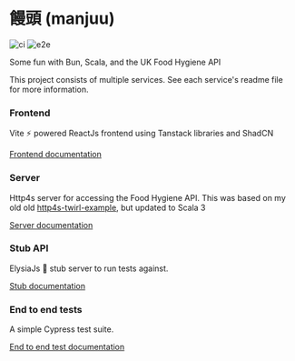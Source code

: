 # 饅頭 (manjuu)

![ci](https://github.com/rawtoast/manjuu/actions/workflows/ci.yml/badge.svg)
![e2e](https://github.com/rawtoast/manjuu/actions/workflows/e2e.yml/badge.svg)

Some fun with Bun, Scala, and the UK Food Hygiene API

This project consists of multiple services. See each service's readme file for more information.

### Frontend

Vite ⚡ powered ReactJs frontend using Tanstack libraries and ShadCN

[Frontend documentation](frontend/README.md)

### Server

Http4s server for accessing the Food Hygiene API. This was based on my old old [http4s-twirl-example](https://github.com/RawToast/http4s-twirl-example), but updated to Scala 3

[Server documentation](server/README.md)

### Stub API

ElysiaJs 🦊 stub server to run tests against.

[Stub documentation](stub-api/README.md)

### End to end tests

A simple Cypress test suite.

[End to end test documentation](e2e/README.md)
